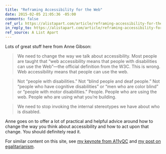 ```yaml
---
title: "Reframing Accessibility for the Web"
date: 2015-02-05 21:05:36 -05:00
comments: false
ref_url: https://alistapart.com/article/reframing-accessibility-for-the-web
in_reply_to: https://alistapart.com/article/reframing-accessibility-for-the-web
ref_source: A List Apart
---
```


Lots of great stuff here from Anne Gibson:

> We need to change the way we talk about accessibility. Most people are taught that “web accessibility means that people with disabilities can use the Web”—the official definition from the W3C. This is wrong. Web accessibility means that people can use the web.

> Not “people with disabilities.” Not “blind people and deaf people.” Not “people who have cognitive disabilities” or “men who are color blind” or “people with motor disabilities.” People. People who are using the web. People who are using what you’re building.

> We need to stop invoking the internal stereotypes we have about who is disabled.

Anne goes on to offer a lot of practical and helpful advice around how to change the way you think about accessibility and how to act upon that change. You should definitely read it.

For similar content on this site, see [my keynote from A11yQC](/notebook/the-web-is-for-everyone/) and [my post on egalitarianism](/notebook/egalitarianism/).